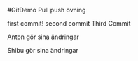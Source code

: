 #GitDemo
Pull push övning

first commit!
second commit
Third Commit

Anton gör sina ändringar

Shibu gör sina ändringar